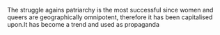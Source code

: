 The struggle agains patriarchy is the most successful since women and queers are geographically omnipotent, therefore it has been capitalised upon.It has become a trend and used as propaganda 